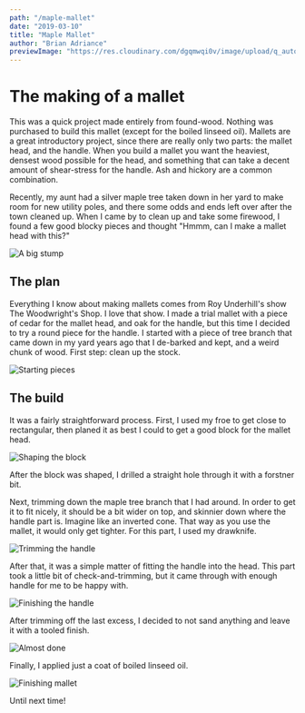 ```yaml
---
path: "/maple-mallet"
date: "2019-03-10"
title: "Maple Mallet"
author: "Brian Adriance"
previewImage: "https://res.cloudinary.com/dgqmwqi0v/image/upload/q_auto,f_auto,w_400/blog-posts/maple-mallet/IMG_2795_nqvvto"
---
```


# The making of a mallet
This was a quick project made entirely from found-wood. Nothing was purchased to build this mallet (except for the boiled linseed oil). Mallets are a great introductory project, since there are really only two parts: the mallet head, and the handle. When you build a mallet you want the heaviest, densest wood possible for the head, and something that can take a decent amount of shear-stress for the handle. Ash and hickory are a common combination.

Recently, my aunt had a silver maple tree taken down in her yard to make room for new utility poles, and there some odds and ends left over after the town cleaned up. When I came by to clean up and take some firewood, I found a few good blocky pieces and thought "Hmmm, can I make a mallet head with this?"

![A big stump](https://res.cloudinary.com/dgqmwqi0v/image/upload/q_auto,f_auto,w_800/blog-posts/maple-mallet/IMG_2020_sowj8x)

## The plan
Everything I know about making mallets comes from Roy Underhill's show The Woodwright's Shop. I love that show. I made a trial mallet with a piece of cedar for the mallet head, and oak for the handle, but this time I decided to try a round piece for the handle. I started with a piece of tree branch that came down in my yard years ago that I de-barked and kept, and a weird chunk of wood. First step: clean up the stock.

![Starting pieces](https://res.cloudinary.com/dgqmwqi0v/image/upload/q_auto,f_auto,w_800/blog-posts/maple-mallet/PEVQ2288_rr4gzg)

## The build
It was a fairly straightforward process. First, I used my froe to get close to rectangular, then planed it as best I could to get a good block for the mallet head.

![Shaping the block](https://res.cloudinary.com/dgqmwqi0v/image/upload/q_auto,f_auto,w_800/blog-posts/maple-mallet/IMG_2788_wdwcog)

After the block was shaped, I drilled a straight hole through it with a forstner bit.

Next, trimming down the maple tree branch that I had around. In order to get it to fit nicely, it should be a bit wider on top, and skinnier down where the handle part is. Imagine like an inverted cone. That way as you use the mallet, it would only get tighter. For this part, I used my drawknife.

![Trimming the handle](https://res.cloudinary.com/dgqmwqi0v/image/upload/q_auto,f_auto,w_800/blog-posts/maple-mallet/IMG_2790_izwr2q)

After that, it was a simple matter of fitting the handle into the head. This part took a little bit of check-and-trimming, but it came through with enough handle for me to be happy with.

![Finishing the handle](https://res.cloudinary.com/dgqmwqi0v/image/upload/q_auto,f_auto,w_800/blog-posts/maple-mallet/IMG_2792_o9oggj)

After trimming off the last excess, I decided to not sand anything and leave it with a tooled finish.

![Almost done](https://res.cloudinary.com/dgqmwqi0v/image/upload/q_auto,f_auto,w_800/blog-posts/maple-mallet/IMG_2793_z7jifk)

Finally, I applied just a coat of boiled linseed oil.

![Finishing mallet](https://res.cloudinary.com/dgqmwqi0v/image/upload/q_auto,f_auto,w_800/blog-posts/maple-mallet/IMG_2796_rdkzik)

Until next time!



